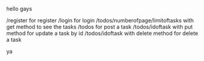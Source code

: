 hello gays

/register for register
/login for login
/todos/numberofpage/limitoftasks with get method to see the tasks
/todos for post a task
/todos/idoftask with put method for update a task by id
/todos/idoftask with delete method for delete a task

ya
